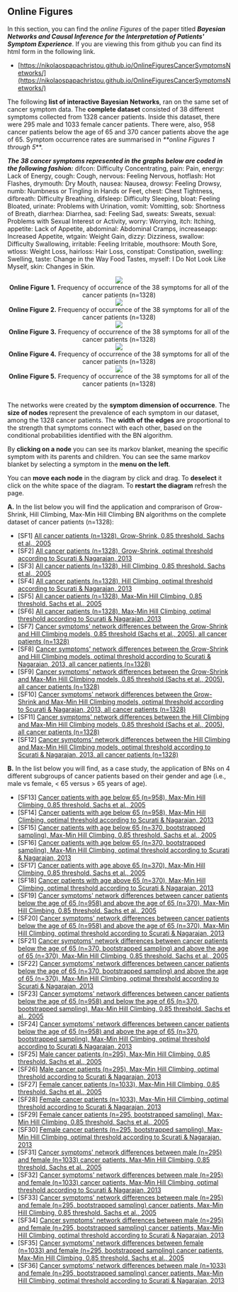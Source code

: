 ## Online Figures

In this section, you can find the _online Figures_ of the paper titled **_Bayesian Networks and Causal Inference for the Interpretation of Patients' Symptom Experience_**. If you are viewing this from github you can find its html form in the following link.
* [https://nikolaospapachristou.github.io/OnlineFiguresCancerSymptomsNetworks/](https://nikolaospapachristou.github.io/OnlineFiguresCancerSymptomsNetworks/)

The following **list of interactive Bayesian Networks**, ran on the same set of cancer symptom data. The **complete dataset** consisted of 38 different symptoms collected from 1328 cancer patients. Inside this dataset, there were 295 male and 1033 female cancer patients. There were, also, 958 cancer patients below the age of 65 and 370 cancer patients above the age of 65. Symptom occurrence rates are summarised in _**online Figures 1 through 5_**. 

**_The 38 cancer symptoms represented in the graphs below are coded in the following fashion:_** difcon: Difficulty Concentrating, pain: Pain, energy: Lack of Energy, cough: Cough, nervous: Feeling Nervous, hotflash: Hot Flashes, drymouth: Dry Mouth, nausea: Nausea, drowsy: Feeling Drowsy, numb: Numbness or Tingling in Hands or Feet, chest: Chest Tightness, difbreath: Difficulty Breathing, difsleep: Difficulty Sleeping, bloat: Feeling Bloated, urinate: Problems with Urination, vomit: Vomitting, sob: Shortness of Breath, diarrhea: Diarrhea, sad: Feeling Sad, sweats: Sweats, sexual: Problems with Sexual Interest or Activity, worry: Worrying, itch: Itching, appetite: Lack of Appetite, abdominal: Abdominal Cramps, increaseapp: Increased Appetite, wtgain: Weight Gain, dizzy: Dizziness, swallow: Difficulty Swallowing, irritable: Feeling Irritable, mouthsore: Mouth Sore, wtloss: Weight Loss, hairloss: Hair Loss, constipat: Constipation, swelling: Swelling, taste: Change in the Way Food Tastes, myself: I Do Not Look Like Myself, skin: Changes in Skin.

<div align="center">
  <img src="https://nikolaospapachristou.github.io/OnlineFiguresCancerSymptomsNetworks/FigureS1cr.png"><br>
  <b>Online Figure 1.</b> Frequency of occurrence of the 38 symptoms for all of the cancer patients (n=1328)
  <br>
  <img src="https://nikolaospapachristou.github.io/OnlineFiguresCancerSymptomsNetworks/FigureS2cr.png"><br>
  <b>Online Figure 2.</b> Frequency of occurrence of the 38 symptoms for all of the cancer patients (n=1328)
  <br>
  <img src="https://nikolaospapachristou.github.io/OnlineFiguresCancerSymptomsNetworks/FigureS3cr.png"><br>
  <b>Online Figure 3.</b> Frequency of occurrence of the 38 symptoms for all of the cancer patients (n=1328)
  <br>
  <img src="https://nikolaospapachristou.github.io/OnlineFiguresCancerSymptomsNetworks/FigureS4cr.png"><br>
  <b>Online Figure 4.</b> Frequency of occurrence of the 38 symptoms for all of the cancer patients (n=1328)
  <br>
  <img src="https://nikolaospapachristou.github.io/OnlineFiguresCancerSymptomsNetworks/FigureS5cr.png"><br>
  <b>Online Figure 5.</b> Frequency of occurrence of the 38 symptoms for all of the cancer patients (n=1328)
  <br>
  <br>
</div>


The networks were created by the **symptom dimension of occurrence**. The **size of nodes** represent the prevalence of each symptom in our dataset, among the 1328 cancer patients. The **width of the edges** are proportional to the strength that symptoms connect with each other, based on the conditional probabilities identified with the BN algorithm.

By **clicking on a node** you can see its markov blanket, meaning the specific symptom with its parents and children. You can see the same markov blanket by selecting a symptom in the **menu on the left**.

You can **move each node** in the diagram by click and drag. To **deselect** it click on the white space of the diagram. To **restart the diagram** refresh the page.

**A.** In the list below you will find the application and comprarison of Grow-Shrink, Hill Climbing, Max-Min Hill Climbing BN algorithms on the complete dataset of cancer patients (n=1328):

 * [SF1] [All cancer patients (n=1328), Grow-Shrink, 0.85 threshold. Sachs et al., 2005](https://nikolaospapachristou.github.io/Paper-Cancer-Symptoms-Networks/GSmod1.html)
 * [SF2] [All cancer patients (n=1328), Grow-Shrink, optimal threshold according to Scurati & Nagarajan, 2013](https://nikolaospapachristou.github.io/Paper-Cancer-Symptoms-Networks/GSmod2.html)
 * [SF3] [All cancer patients (n=1328), Hill Climbing, 0.85 threshold. Sachs et al., 2005](https://nikolaospapachristou.github.io/Paper-Cancer-Symptoms-Networks/HCmod1.html)
 * [SF4] [All cancer patients (n=1328), Hill Climbing, optimal threshold according to Scurati & Nagarajan, 2013](https://nikolaospapachristou.github.io/Paper-Cancer-Symptoms-Networks/HCmod2.html)
 * [SF5] [All cancer patients (n=1328), Max-Min Hill Climbing, 0.85 threshold. Sachs et al., 2005](https://nikolaospapachristou.github.io/Paper-Cancer-Symptoms-Networks/MMHCmod1.html)
 * [SF6] [All cancer patients (n=1328), Max-Min Hill Climbing, optimal threshold according to Scurati & Nagarajan, 2013](https://nikolaospapachristou.github.io/Paper-Cancer-Symptoms-Networks/MMHCmod2.html)
 * [SF7] [Cancer symptoms' network differences between the Grow-Shrink and Hill Climbing models, 0.85 threshold (Sachs et al., 2005), all cancer patients (n=1328)](https://nikolaospapachristou.github.io/Paper-Cancer-Symptoms-Networks/GSHCmod1.html)
 * [SF8] [Cancer symptoms' network differences between the Grow-Shrink and Hill Climbing models, optimal threshold according to Scurati & Nagarajan, 2013, all cancer patients (n=1328)](https://nikolaospapachristou.github.io/Paper-Cancer-Symptoms-Networks/GSHCmod2.html)
 * [SF9] [Cancer symptoms' network differences between the Grow-Shrink and Max-Min Hill Climbing models, 0.85 threshold (Sachs et al., 2005), all cancer patients (n=1328)](https://nikolaospapachristou.github.io/Paper-Cancer-Symptoms-Networks/GSMMHCmod1.html)
 * [SF10] [Cancer symptoms' network differences between the Grow-Shrink and Max-Min Hill Climbing models, optimal threshold according to Scurati & Nagarajan, 2013, all cancer patients (n=1328)](https://nikolaospapachristou.github.io/Paper-Cancer-Symptoms-Networks/GSMMHCmod2.html)
 * [SF11] [Cancer symptoms' network differences between the Hill Climbing and Max-Min Hill Climbing models, 0.85 threshold (Sachs et al., 2005), all cancer patients (n=1328)](https://nikolaospapachristou.github.io/Paper-Cancer-Symptoms-Networks/HCMMHCmod1.html)
 * [SF12] [Cancer symptoms' network differences between the Hill Climbing and Max-Min Hill Climbing models, optimal threshold according to Scurati & Nagarajan, 2013, all cancer patients (n=1328)](https://nikolaospapachristou.github.io/Paper-Cancer-Symptoms-Networks/HCMMHCmod2.html)

**B.** In the list below you will find, as a case study, the application of BNs on 4 different subgroups of cancer patients based on their gender and age (i.e., male vs female, < 65 versus > 65 years of age).
 * [SF13] [Cancer patients with age below 65 (n=958), Max-Min Hill Climbing, 0.85 threshold. Sachs et al., 2005](https://nikolaospapachristou.github.io/Paper-Cancer-Symptoms-Networks/Agebelow65MMHCmod1.html)
 * [SF14] [Cancer patients with age below 65 (n=958), Max-Min Hill Climbing, optimal threshold according to Scurati & Nagarajan, 2013](https://nikolaospapachristou.github.io/Paper-Cancer-Symptoms-Networks/Agebelow65MMHCmod2.html)
* [SF15] [Cancer patients with age below 65 (n=370, bootstrapped sampling), Max-Min Hill Climbing, 0.85 threshold. Sachs et al., 2005](https://nikolaospapachristou.github.io/Paper-Cancer-Symptoms-Networks/age65down370MMHCmod1.html)
 * [SF16] [Cancer patients with age below 65 (n=370, bootstrapped sampling), Max-Min Hill Climbing, optimal threshold according to Scurati & Nagarajan, 2013](https://nikolaospapachristou.github.io/Paper-Cancer-Symptoms-Networks/age65down370MMHCmod2.html)
 * [SF17] [Cancer patients with age above 65 (n=370), Max-Min Hill Climbing, 0.85 threshold. Sachs et al., 2005](https://nikolaospapachristou.github.io/Paper-Cancer-Symptoms-Networks/Ageabove65MMHCmod1.html) 
 * [SF18] [Cancer patients with age above 65 (n=370), Max-Min Hill Climbing, optimal threshold according to Scurati & Nagarajan, 2013](https://nikolaospapachristou.github.io/Paper-Cancer-Symptoms-Networks/Ageabove65MMHCmod2.html) 
 * [SF19] [Cancer symptoms' network differences between cancer patients below the age of 65 (n=958) and above the age of 65 (n=370), Max-Min Hill Climbing, 0.85 threshold. Sachs et al., 2005](https://nikolaospapachristou.github.io/Paper-Cancer-Symptoms-Networks/Agemod1.html) 
 * [SF20] [Cancer symptoms' network differences between cancer patients below the age of 65 (n=958) and above the age of 65 (n=370), Max-Min Hill Climbing, optimal threshold according to Scurati & Nagarajan, 2013](https://nikolaospapachristou.github.io/Paper-Cancer-Symptoms-Networks/Agemod2.html)  
 * [SF21] [Cancer symptoms' network differences between cancer patients below the age of 65 (n=370, bootstrapped sampling) and above the age of 65 (n=370), Max-Min Hill Climbing, 0.85 threshold. Sachs et al., 2005](https://nikolaospapachristou.github.io/Paper-Cancer-Symptoms-Networks/agebelowSubabovemod1.html) 
 * [SF22] [Cancer symptoms' network differences between cancer patients below the age of 65 (n=370, bootstrapped sampling) and above the age of 65 (n=370), Max-Min Hill Climbing, optimal threshold according to Scurati & Nagarajan, 2013](https://nikolaospapachristou.github.io/Paper-Cancer-Symptoms-Networks/agebelowSubabovemod2.html) 
* [SF23] [Cancer symptoms' network differences between cancer patients below the age of 65 (n=958) and below the age of 65 (n=370, bootstrapped sampling), Max-Min Hill Climbing, 0.85 threshold. Sachs et al., 2005](https://nikolaospapachristou.github.io/Paper-Cancer-Symptoms-Networks/agebelowbelowSubmod1.html) 
 * [SF24] [Cancer symptoms' network differences between cancer patients below the age of 65 (n=958) and above the age of 65 (n=370, bootstrapped sampling), Max-Min Hill Climbing, optimal threshold according to Scurati & Nagarajan, 2013](https://nikolaospapachristou.github.io/Paper-Cancer-Symptoms-Networks/agebelowbelowSubmod2.html) 
 * [SF25] [Male cancer patients (n=295), Max-Min Hill Climbing, 0.85 threshold. Sachs et al., 2005](https://nikolaospapachristou.github.io/Paper-Cancer-Symptoms-Networks/MenMMHCmod1.html) 
 * [SF26] [Male cancer patients (n=295), Max-Min Hill Climbing, optimal threshold according to Scurati & Nagarajan, 2013](https://nikolaospapachristou.github.io/Paper-Cancer-Symptoms-Networks/MenMMHCmod2.html) 
 * [SF27] [Female cancer patients (n=1033), Max-Min Hill Climbing, 0.85 threshold. Sachs et al., 2005](https://nikolaospapachristou.github.io/Paper-Cancer-Symptoms-Networks/WomenMMHCmod1.html)
 * [SF28] [Female cancer patients (n=1033), Max-Min Hill Climbing, optimal threshold according to Scurati & Nagarajan, 2013](https://nikolaospapachristou.github.io/Paper-Cancer-Symptoms-Networks/WomenMMHCmod2.html) 
 * [SF29] [Female cancer patients (n=295, bootstrapped sampling), Max-Min Hill Climbing, 0.85 threshold. Sachs et al., 2005](https://nikolaospapachristou.github.io/Paper-Cancer-Symptoms-Networks/women295MMHCmod1.html)
 * [SF30] [Female cancer patients (n=295, bootstrapped sampling), Max-Min Hill Climbing, optimal threshold according to Scurati & Nagarajan, 2013](https://nikolaospapachristou.github.io/Paper-Cancer-Symptoms-Networks/women295MMHCmod2.html) 
* [SF31] [Cancer symptoms' network differences between male (n=295) and female (n=1033) cancer patients, Max-Min Hill Climbing, 0.85 threshold. Sachs et al., 2005](https://nikolaospapachristou.github.io/Paper-Cancer-Symptoms-Networks/MenWomenmod1.html)
 * [SF32] [Cancer symptoms' network differences between male (n=295) and female (n=1033) cancer patients, Max-Min Hill Climbing, optimal threshold according to Scurati & Nagarajan, 2013](https://nikolaospapachristou.github.io/Paper-Cancer-Symptoms-Networks/MenWomenmod2.html)
 * [SF33] [Cancer symptoms' network differences between male (n=295) and female (n=295, bootstrapped sampling) cancer patients, Max-Min Hill Climbing, 0.85 threshold. Sachs et al., 2005](https://nikolaospapachristou.github.io/Paper-Cancer-Symptoms-Networks/menwomenSubmod1.html)
 * [SF34] [Cancer symptoms' network differences between male (n=295) and female (n=295, bootstrapped sampling) cancer patients, Max-Min Hill Climbing, optimal threshold according to Scurati & Nagarajan, 2013](https://nikolaospapachristou.github.io/Paper-Cancer-Symptoms-Networks/menwomenSubmod2.html)
 * [SF35] [Cancer symptoms' network differences between female (n=1033) and female (n=295, bootstrapped sampling) cancer patients, Max-Min Hill Climbing, 0.85 threshold. Sachs et al., 2005](https://nikolaospapachristou.github.io/Paper-Cancer-Symptoms-Networks/womenwomenSubmod1.html)
 * [SF36] [Cancer symptoms' network differences between male (n=1033) and female (n=295, bootstrapped sampling) cancer patients, Max-Min Hill Climbing, optimal threshold according to Scurati & Nagarajan, 2013](https://nikolaospapachristou.github.io/Paper-Cancer-Symptoms-Networks/womenwomenSubmod2.html)
